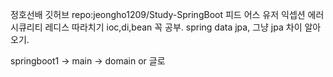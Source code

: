 정호선배 깃허브 
repo:jeongho1209/Study-SpringBoot
피드 어스 유저 익셉션 에러 시큐리티 레디스 따라치기 
ioc,di,bean 꼭 공부.
spring data jpa, 그냥 jpa 차이 알아오기.

springboot1 -> main -> domain or 글로